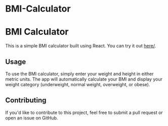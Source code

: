 # BMI-Calculator

<h1>BMI Calculator</h1>
<p>This is a simple BMI calculator built using React. You can try it out <a href="https://bmi-calculator54641.netlify.app">here/</a>.</p>

<h2>Usage</h2>
<p>To use the BMI calculator, simply enter your weight and height in either metric units. The app will automatically calculate your BMI and display your weight category (underweight, normal weight, overweight, or obese).</p>

<h2>Contributing</h2>
<p>If you'd like to contribute to this project, feel free to submit a pull request or open an issue on GitHub.</p>
